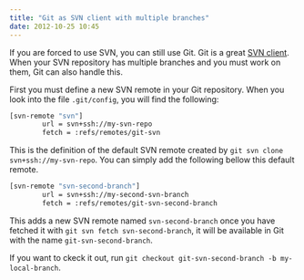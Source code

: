 ```yaml
---
title: "Git as SVN client with multiple branches"
date: 2012-10-25 10:45
---
```


If you are forced to use SVN, you can still use Git. Git is a great
[SVN client](http://blog.tfnico.com/search/label/git-svn). When your
SVN repository has multiple branches and you must work on them, Git
can also handle this.

First you must define a new SVN remote in your Git repository. When
you look into the file ```.git/config```, you will find the following:

```sh
[svn-remote "svn"]
        url = svn+ssh://my-svn-repo
        fetch = :refs/remotes/git-svn
```

This is the definition of the default SVN remote created by ```git svn
clone svn+ssh://my-svn-repo```. You can simply add the following bellow
this default remote.

```sh
[svn-remote "svn-second-branch"]
        url = svn+ssh://my-second-svn-branch
        fetch = :refs/remotes/git-svn-second-branch
```

This adds a new SVN remote named ```svn-second-branch``` once you have
fetched it with ```git svn fetch svn-second-branch```, it will be
available in Git with the name ```git-svn-second-branch```.

If you want to ckeck it out, run ```git checkout git-svn-second-branch
-b my-local-branch```.
